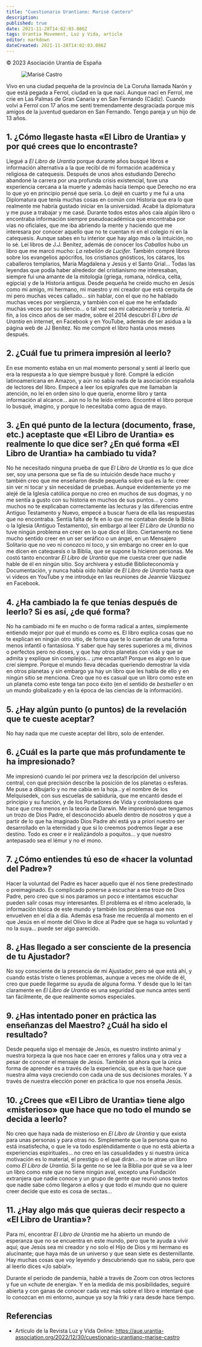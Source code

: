 ```yaml
---
title: "Cuestionario Urantiano: Marisé Cantero"
description: 
published: true
date: 2021-11-28T14:02:03.086Z
tags: Urantia Movement, Luz y Vida, article
editor: markdown
dateCreated: 2021-11-28T14:02:03.086Z
---
```


<p class="v-card v-sheet theme--light grey lighten-3 px-2">© 2023 Asociación Urantia de España</p>

<figure id="Figure_1" class="image urantiapedia">
<img src="/image/article/Luz_y_Vida/LyV_2023_01/Marise-Castro.jpg" alt="Marisé Castro">
</figure>

Vivo en una ciudad pequeña de la provincia de La Coruña llamada Narón y que está pegada a Ferrol, ciudad en la que nací. Aunque nací en Ferrol, me crie en Las Palmas de Gran Canaria y en San Fernando (Cádiz). Cuando volví a Ferrol con 17 años me sentí tremendamente desgraciada porque mis amigos de la juventud quedaron en San Fernando. Tengo pareja y un hijo de 13 años.

## 1. ¿Cómo llegaste hasta «El Libro de Urantia» y por qué crees que lo encontraste?

Llegué a _El Libro de Urantia_ porque durante años busqué libros e información alternativa a la que recibí de mi formación académica y religiosa de catequesis. Después de unos años estudiando Derecho abandoné la carrera por una profunda crisis existencial, tuve una experiencia cercana a la muerte y además hacía tiempo que Derecho no era lo que yo en principio pensé que sería. Lo dejé en cuarto y me fui a una Diplomatura que tenía muchas cosas en común con Historia que era lo que realmente me habría gustado iniciar en la universidad. Acabé la diplomatura y me puse a trabajar y me casé. Durante todos estos años caía algún libro o encontraba información siempre pseudoacadémica que encontraba por vías no oficiales, que me iba abriendo la mente y haciendo que me interesara por conocer aquello que no te cuentan ni en el colegio ni en la catequesis. Aunque sabes en tu interior que hay algo más o la intuición, no lo sé. Leí libros de J.J. Benítez, además de conocer los _Caballos_ hubo un libro que me marcó mucho: _La rebelión de Lucifer._ También compré libros sobre los evangelios apócrifos, los cristianos gnósticos, los cátaros, los caballeros templarios, María Magdalena y Jesús y el Santo Grial… Todas las leyendas que podía haber alrededor del cristianismo me interesaban, siempre fui una amante de la mitología (griega, romana, nórdica, celta, egipcia) y de la Historia antigua. Desde pequeña he creído mucho en Jesús como mi amigo, mi hermano, mi maestro y mi creador que está cerquita de mi pero muchas veces callado… sin hablar, con el que no he hablado muchas veces por vergüenza, y también con el que me he enfadado muchas veces por su silencio… o tal vez sea mi cabezonería y tontería. Al fin, a los cinco años de ser madre, sobre el 2014 descubrí _El Libro de Urantia_ en internet, en Facebook y en YouTube, además de ser asidua a la página web de JJ Benítez. No me compré el libro hasta unos meses después.

## 2. ¿Cuál fue tu primera impresión al leerlo?

En ese momento estaba en un mal momento personal y sentí al leerlo que era la respuesta a lo que siempre busqué y lloré. Compré la edición latinoamericana en Amazon, y aún no sabía nada de la asociación española de lectores del libro. Empecé a leer los epígrafes que me llamaban la atención, no leí en orden sino lo que quería, enorme libro y tanta información al alcance… aún no lo he leído entero. Encontré el libro porque lo busqué, imagino, y porque lo necesitaba como agua de mayo.

## 3. ¿En qué punto de la lectura (documento, frase, etc.) aceptaste que «El Libro de Urantia» es realmente lo que dice ser? ¿En qué forma «El Libro de Urantia» ha cambiado tu vida?

No he necesitado ninguna prueba de que _El Libro de Urantia_ es lo que dice ser, soy una persona que se fía de su intuición desde hace mucho y también creo que me enseñaron desde pequeña sobre qué es la fe: creer sin ver ni tocar y sin necesidad de pruebas. Aunque evidentemente yo me alejé de la Iglesia católica porque no creo en muchos de sus dogmas, y no me sentía a gusto con su historia en muchos de sus puntos… y como muchos no te explicaban correctamente las lecturas y las diferencias entre Antiguo Testamento y Nuevo, empecé a buscar fuera de ella las respuestas que no encontraba. Sentía falta de fe en lo que me contaban desde la Biblia o la Iglesia (Antiguo Testamento), sin embargo al leer _El Libro de Urantia_ no tuve ningún problema en creer en lo que dice el libro. Ciertamente no tiene mucho sentido creer en un ser seráfico o un ángel, en un Mensajero Solitario que no veo ni conozco ni toco, y sin embargo no creer en lo que me dicen en catequesis o la Biblia, que se supone la hicieron personas. Me costó tanto encontrar _El Libro de Urantia_ que me cuesta creer que nadie hable de él en ningún sitio. Soy archivera y estudié Biblioteconomía y Documentación, y nunca había oído hablar de _El Libro de Urantia_ hasta que vi vídeos en YouTube y me introduje en las reuniones de Jeannie Vázquez en Facebook.

## 4. ¿Ha cambiado la fe que tenías después de leerlo? Si es así, ¿de qué forma?

No ha cambiado mi fe en mucho o de forma radical a antes, simplemente entiendo mejor por qué el mundo es como es. El libro explica cosas que no te explican en ningún otro sitio, de forma que te lo cuentan de una forma menos infantil o fantasiosa. Y saber que hay seres superiores a mí, divinos o perfectos pero no dioses, y que hay otros planetas con vida y que se admita y explique sin complejos… ¡¡me encanta!! Porque es algo en lo que creí siempre. Porque el mundo lleva décadas queriendo demostrar la vida en otros planetas y sin embargo ya hay un libro que les habla de ello y en ningún sitio se menciona. Creo que no es casual que un libro como este en un planeta como este tenga tan poco éxito (en el sentido de _bestseller_ o en un mundo globalizado y en la época de las ciencias de la información).

## 5. ¿Hay algún punto (o puntos) de la revelación que te cueste aceptar?

No hay nada que me cueste aceptar del libro, solo de entender.

## 6. ¿Cuál es la parte que más profundamente te ha impresionado?

Me impresionó cuando leí por primera vez la descripción del universo central, con qué precisión describe la posición de los planetas o esferas. Me puse a dibujarlo y no me cabía en la hoja…y el nombre de los Melquisedek, con sus escuelas de sabiduría, que me encantó desde el principio y su función, y de los Portadores de Vida y controladores que hace que crea menos en la teoría de Darwin. Me impresionó que tengamos un trozo de Dios Padre, el desconocido abuelo dentro de nosotros y que a partir de lo que ha imaginado Dios Padre ahí está ya a priori nuestro ser desarrollado en la eternidad y que si lo creemos podremos llegar a ese destino. Todo es creer e ir realizándolo a poquitos… y que nuestro antepasado sea el lémur y no el mono.

## 7. ¿Cómo entiendes tú eso de «hacer la voluntad del Padre»?

Hacer la voluntad del Padre es hacer aquello que él nos tiene predestinado o preimaginado. Es complicado ponerse a escuchar a ese trozo de Dios Padre, pero creo que si nos paramos un poco e intentamos escuchar pueden salir cosas muy interesantes. El problema es el ritmo acelerado, la información tóxica de este mundo y también los problemas que nos envuelven en el día a día. Además esa frase me recuerda al momento en el que Jesús en el monte del Olivo le dice al Padre que se haga su voluntad y no la suya… puede ser algo parecido.

## 8. ¿Has llegado a ser consciente de la presencia de tu Ajustador?

No soy consciente de la presencia de mi Ajustador, pero sé que está ahí, y cuando estás triste o tienes problemas, aunque a veces me olvide de él, creo que puede llegarme su ayuda de alguna forma. Y desde que lo leí tan claramente en _El Libro de Urantia_ es una seguridad que nunca antes sentí tan fácilmente, de que realmente somos especiales.

## 9. ¿Has intentado poner en práctica las enseñanzas del Maestro? ¿Cuál ha sido el resultado?

Desde pequeña sigo el mensaje de Jesús, es nuestro instinto animal y nuestra torpeza la que nos hace caer en errores y fallos una y otra vez a pesar de conocer el mensaje de Jesús. También sé ahora que la única forma de aprender es a través de la experiencia, que es la que hace que nuestra alma vaya creciendo con cada una de sus decisiones morales. Y a través de nuestra elección poner en práctica lo que nos enseña Jesús.

## 10. ¿Crees que «El Libro de Urantia» tiene algo «misterioso» que hace que no todo el mundo se decida a leerlo?

No creo que haya nada de misterioso en _El Libro de Urantia_ y que exista para unas personas y para otras no. Simplemente que la persona que no está insatisfecha, o que le va todo espléndidamente o que no está abierta a experiencias espirituales… no creo en las casualidades y si nuestra única motivación es lo material, el prestigio o el qué dirán… no te atrae un libro como _El Libro de Urantia_. Si la gente no se lee la Biblia por qué se va a leer un libro como este que no tiene ningún aval, excepto una Fundación extranjera que nadie conoce y un grupo de gente que reunió unos textos que nadie sabe cómo llegaron a ellos y que todo el mundo que no quiere creer decide que esto es cosa de sectas…

## 11. ¿Hay algo más que quieras decir respecto a «El Libro de Urantia»?

Para mí, encontrar _El Libro de Urantia_ me ha abierto un mundo de esperanza que no se encuentra en este mundo, pero que te ayuda a vivir aquí; que Jesús sea mi creador y no solo el Hijo de Dios y mi hermano es alucinante; que haya más de un universo y que sean siete es desternillante. Hay muchas cosas que voy leyendo y descubriendo que no sabía, pero que al leerlo dices «¡lo sabía!».

Durante el periodo de pandemia, hablé a través de Zoom con otros lectores y fue un «chute de energía». Y en la medida de mis posibilidades, seguiré abierta y con ganas de conocer cada vez más sobre el libro e intentaré que lo conozcan en mi entorno, aunque ya soy la friki y rara desde hace tiempo.

## Referencias

- Artículo de la Revista Luz y Vida Online: https://aue.urantia-association.org/2022/12/30/cuestionario-urantiano-marise-castro